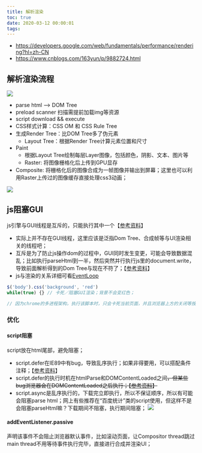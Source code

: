 ```yaml
---
title: 解析渲染
toc: true
date: 2020-03-12 00:00:01
tags:
---
```


<style>
  .opacity8 { opacity: 0.8; }
</style>

* https://developers.google.com/web/fundamentals/performance/rendering?hl=zh-CN
* https://www.cnblogs.com/163yun/p/9882724.html


## 解析渲染流程
![](/img/Snip20200312_1.png)

* parse html --> DOM Tree
* preload scanner 扫描需提前加载img等资源
* script download && execute
* CSS样式计算：CSS OM 和 CSS Rule Tree
* 生成Render Tree：比DOM Tree多了伪元素
	* Layout Tree：根据Render Tree计算元素位置和尺寸
* Paint
	* 根据Layout Tree绘制每层Layer图像，包括颜色，阴影、文本、图片等
	* Raster: 将图像栅格化后上传到GPU显存
* Composite: 将栅格化后的图像合成为一帧图像并输出到屏幕；这里也可以利用Raster上传过的图像缓存直接处理css3动画；

![](/img/Snip20200312_2.png)



## js阻塞GUI
js引擎与GUI线程是互斥的，只能执行其中一个【[参考资料](https://www.jianshu.com/p/202ec7e5bf74)】
* 实际上并不存在GUI线程，这里应该是泛指Dom Tree、合成帧等与UI渲染相关的线程吧；
* 互斥是为了防止js操作dom的过程中，GUI同时发生变更，可能会导致数据混乱；比如执行parseHtml到一半，然后突然并行执行js里的document.write，导致前面解析得到的Dom Tree与现在不符了；【[参考资料](https://www.zhihu.com/question/29797252)】
* js与渲染的关系详细可看[EventLoop](./JSCore/EventLoop)

```js
$('body').css('background', 'red')
while(true) {} // 卡死／阻塞GUI渲染；背景不会变红色；

// 因为chrome的多进程架构，执行该脚本时，只会卡死当前页面，并且浏览器上方的关闭等按钮和其它页面都还是可以操作的；
```



### 优化
#### script阻塞
script放在html尾部，避免阻塞；
* script.defer在IE89中有bug，导致乱序执行；如果非得要用，可以搭配条件注释；【[参考资料](https://github.com/h5bp/lazyweb-requests/issues/42)】
* script.defer的执行时机在htmlParse和DOMContentLoaded之间~~，但某些bug浏览器会在DOMContentLoaded之后执行；【[参考资料](https://bugzilla.mozilla.org/show_bug.cgi?id=688580)】~~
* script.async是乱序执行的，下载完立即执行，所以不保证顺序，所以有可能会阻塞parse html；网上有些推荐在“百度统计”类的script使用，但这样不是会阻塞parseHtml嘛？下载期间不阻塞，执行期间阻塞；
![](/img/Snip20200312_3.png)

#### addEventListener.passive
声明该事件不会阻止浏览器默认事件，比如滚动页面，让Compositor thread跳过main thread不用等待事件执行完毕，直接进行合成并渲染UI；

